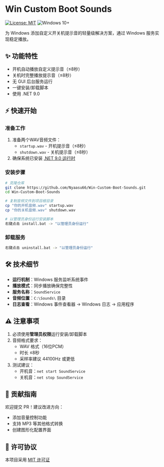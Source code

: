 # Win Custom Boot Sounds

[![License: MIT](https://img.shields.io/badge/License-MIT-yellow.svg)](https://opensource.org/licenses/MIT)
![Windows 10+](https://img.shields.io/badge/Windows-10+-0078D6)

为 Windows 添加自定义开关机提示音的轻量级解决方案，通过 Windows 服务实现稳定播放。

## ✨ 功能特性
- 开机自动播放自定义提示音（≤8秒）
- 关机时完整播放提示音（≤8秒）
- 无 GUI 后台服务运行
- 一键安装/卸载脚本
- 使用 .NET 9.0

## ⚡ 快速开始

### 准备工作
1. 准备两个WAV音频文件：
   - `startup.wav` - 开机提示音（≤8秒）
   - `shutdown.wav` - 关机提示音（≤8秒）
2. 确保系统已安装 [.NET 9.0 运行时](https://dotnet.microsoft.com/download/dotnet/9.0)

### 安装步骤
```bash
# 克隆仓库
git clone https://github.com/Nyaasu66/Win-Custom-Boot-Sounds.git
cd Win-Custom-Boot-Sounds

# 复制音频文件到项目根目录
cp "你的开机音频.wav" startup.wav
cp "你的关机音频.wav" shutdown.wav

# 以管理员身份运行安装脚本
右键点击 install.bat -> "以管理员身份运行"
```

### 卸载服务
```bash
右键点击 uninstall.bat -> "以管理员身份运行"
```

## 🛠️ 技术细节
- **运行机制**：Windows 服务监听系统事件
- **播放模式**：同步播放确保完整性
- **服务名称**：`SoundService`
- **音频位置**：`C:\Sounds\` 目录
- **日志查看**：Windows 事件查看器 -> Windows 日志 -> 应用程序

## ⚠️ 注意事项
1. 必须使用**管理员权限**运行安装/卸载脚本
2. 音频格式要求：
   - WAV 格式（16位PCM）
   - 时长 ≤8秒
   - 采样率建议 44100Hz 或更低
3. 测试建议：
   - 开机音：`net start SoundService`
   - 关机音：`net stop SoundService`

## 🤝 贡献指南
欢迎提交 PR！建议改进方向：
- 添加音量控制功能
- 支持 MP3 等其他格式转换
- 创建图形化配置界面

## 📜 许可协议
本项目采用 [MIT 许可证](LICENSE)
